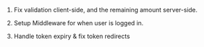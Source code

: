 1. Fix validation client-side, and the remaining amount server-side.

2. Setup Middleware for when user is logged in.

3. Handle token expiry & fix token redirects
